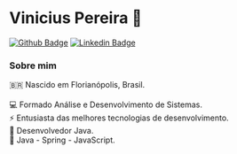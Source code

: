 # Vinicius Pereira 👋

[![Github Badge](https://img.shields.io/badge/-Github-000?style=flat-square&logo=Github&logoColor=white&link=https://github.com/fagnerpsantos)](https://github.com/Viniciusnsp/)
[![Linkedin Badge](https://img.shields.io/badge/-LinkedIn-blue?style=flat-square&logo=Linkedin&logoColor=white&link=https://www.linkedin.com/in/fagnerpsantos/)](https://www.linkedin.com/in/vinicius-pereira-098959180/)

### Sobre mim

🇧🇷 Nascido em Florianópolis, Brasil.<br><br>
💻 Formado Análise e Desenvolvimento de Sistemas.<br>
⚡ Entusiasta das melhores tecnologias de desenvolvimento.<br>
💼 Desenvolvedor Java.<br>
🚀 Java - Spring - JavaScript.
